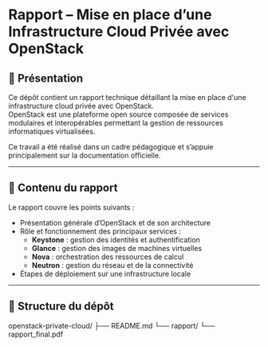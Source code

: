 # Rapport – Mise en place d’une Infrastructure Cloud Privée avec OpenStack

## 📝 Présentation

Ce dépôt contient un rapport technique détaillant la mise en place d'une infrastructure cloud privée avec OpenStack.  
OpenStack est une plateforme open source composée de services modulaires et interopérables permettant la gestion de ressources informatiques virtualisées.

Ce travail a été réalisé dans un cadre pédagogique et s’appuie principalement sur la documentation officielle.

---

## 🔧 Contenu du rapport

Le rapport couvre les points suivants :

- Présentation générale d’OpenStack et de son architecture
- Rôle et fonctionnement des principaux services :
  - **Keystone** : gestion des identités et authentification
  - **Glance** : gestion des images de machines virtuelles
  - **Nova** : orchestration des ressources de calcul
  - **Neutron** : gestion du réseau et de la connectivité
- Étapes de déploiement sur une infrastructure locale

---

## 📂 Structure du dépôt

openstack-private-cloud/
├── README.md
└── rapport/
    └── rapport_final.pdf
